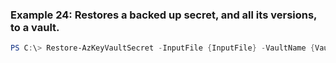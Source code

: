 
### Example 24: Restores a backed up secret, and all its versions, to a vault.
```powershell
PS C:\> Restore-AzKeyVaultSecret -InputFile {InputFile} -VaultName {VaultName}


